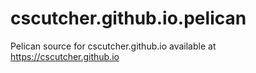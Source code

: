 # cscutcher.github.io.pelican
Pelican source for cscutcher.github.io available at https://cscutcher.github.io
